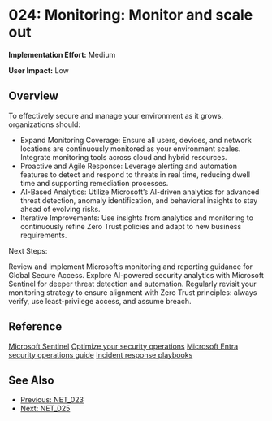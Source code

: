﻿# 024: Monitoring: Monitor and scale out

**Implementation Effort:** Medium 

**User Impact:** Low 

## Overview
To effectively secure and manage your environment as it grows, organizations should:

- Expand Monitoring Coverage: Ensure all users, devices, and network locations are continuously monitored as your environment scales. Integrate monitoring tools across cloud and hybrid resources.
- Proactive and Agile Response: Leverage alerting and automation features to detect and respond to threats in real time, reducing dwell time and supporting remediation processes.
- AI-Based Analytics: Utilize Microsoft’s AI-driven analytics for advanced threat detection, anomaly identification, and behavioral insights to stay ahead of evolving risks.
- Iterative Improvements: Use insights from analytics and monitoring to continuously refine Zero Trust policies and adapt to new business requirements.

Next Steps:

Review and implement Microsoft’s monitoring and reporting guidance for Global Secure Access.
Explore AI-powered security analytics with Microsoft Sentinel for deeper threat detection and automation.
Regularly revisit your monitoring strategy to ensure alignment with Zero Trust principles: always verify, use least-privilege access, and assume breach.

## Reference

[Microsoft Sentinel](https://learn.microsoft.com/en-us/azure/sentinel/overview)
[Optimize your security operations](https://learn.microsoft.com/en-us/azure/sentinel/soc-optimization/soc-optimization-access)
[Microsoft Entra security operations guide](https://aka.ms/AzureADSecOps)
[Incident response playbooks](https://aka.ms/irplaybooks)

## See Also
- [Previous: NET_023](NET_023.md)
- [Next: NET_025](NET_025.md)
